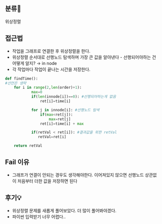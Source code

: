 ## 분류💁

위상정렬

## 접근법

- 작업을 그래프로 연결한 후 위상정렬을 한다. 
- 위상정렬 순서대로 선행노드 탐색하며 가장 큰 값을 알아낸다
      - 선행되어야하는 건 어떻게 알지? → in node
- 각 작업마다 작업이 끝나는 시간을 저장한다.


   
   
```python
def findTime():  
#선언은 생략 
    for i in range(2,len(order)+1):
            max=0
            if(len(innode[i])==0): #선행되야하는게 없음
                ret[i]=time[i]

            for j in innode[i]: #선행노드 탐색
                if(max<ret[j]):
                    max=ret[j]
                ret[i]=time[i] + max

            if(retVal < ret[i]): #결과값을 위한 retVal
               retVal=ret[i]

    return retVal
```


## Fail 이유
- 그래프가 연결이 안되는 경우도 생각해야한다. 이어져있지 않으면 선행노드 상관없이 처음부터 더한 값을 저장하면 된다

## 후기💡
- 위상정렬 문제를 새롭게 풀어보았다. 더 많이 풀어봐야겠다.
- 파이썬 입력받기 너무 어렵다..
